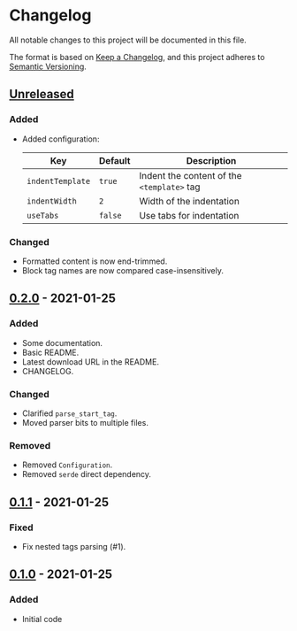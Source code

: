 # Changelog

All notable changes to this project will be documented in this file.

The format is based on [Keep a Changelog](https://keepachangelog.com/en/1.0.0/),
and this project adheres to [Semantic Versioning](https://semver.org/spec/v2.0.0.html).

## [Unreleased]

### Added

- Added configuration:

  | Key              | Default | Description                                |
  | ---------------- | ------- | ------------------------------------------ |
  | `indentTemplate` | `true`  | Indent the content of the `<template>` tag |
  | `indentWidth`    | `2`     | Width of the indentation                   |
  | `useTabs`        | `false` | Use tabs for indentation                   |

### Changed

- Formatted content is now end-trimmed.
- Block tag names are now compared case-insensitively.

## [0.2.0] - 2021-01-25

### Added

- Some documentation.
- Basic README.
- Latest download URL in the README.
- CHANGELOG.

### Changed

- Clarified `parse_start_tag`.
- Moved parser bits to multiple files.

### Removed

- Removed `Configuration`.
- Removed `serde` direct dependency.

## [0.1.1] - 2021-01-25

### Fixed

- Fix nested tags parsing (#1).

## [0.1.0] - 2021-01-25

### Added

- Initial code

[unreleased]: https://github.com/malobre/dprint-plugin-vue/compare/v0.2.0...HEAD
[0.2.0]: https://github.com/malobre/dprint-plugin-vue/compare/v0.1.0...v0.2.0
[0.1.1]: https://github.com/malobre/dprint-plugin-vue/compare/v0.1.0...v0.1.1
[0.1.0]: https://github.com/malobre/dprint-plugin-vue/releases/tag/v0.1.0
